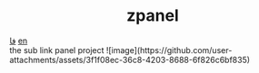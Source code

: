 <h1 align="center"/>zpanel</h1>
<a href="https://github.com/Sepanta7/zpanel/blob/main/fa-README.md">فا</a>
<a href="https://github.com/Sepanta7/zpanel/blob/main/README.md">en</a><br>
the sub link panel project
![image](https://github.com/user-attachments/assets/3f1f08ec-36c8-4203-8688-6f826c6bf835)

